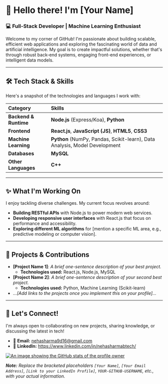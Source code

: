 # 👋 Hello there! I'm [Your Name]

### 💻 Full-Stack Developer | Machine Learning Enthusiast

Welcome to my corner of GitHub! I'm passionate about building scalable, efficient web applications and exploring the fascinating world of data and artificial intelligence. My goal is to create impactful solutions, whether that's through robust back-end systems, engaging front-end experiences, or intelligent data models.

---

## 🛠️ Tech Stack & Skills

Here's a snapshot of the technologies and languages I work with:

| Category | Skills |
| :--- | :--- |
| **Backend & Runtime** | **Node.js** (Express/Koa), **Python** |
| **Frontend** | **React.js**, **JavaScript (JS)**, **HTML5**, **CSS3** |
| **Machine Learning** | **Python** (NumPy, Pandas, Scikit-learn), Data Analysis, Model Development |
| **Databases** | **MySQL** |
| **Other Languages** | **C++** |

---

## ✨ What I'm Working On

I enjoy tackling diverse challenges. My current focus revolves around:

* **Building RESTful APIs** with Node.js to power modern web services.
* **Developing responsive user interfaces** with React.js that focus on performance and accessibility.
* **Exploring different ML algorithms** for [mention a specific ML area, e.g., predictive modeling or computer vision].

---

## 🚀 Projects & Contributions

* **[Project Name 1]**: *A brief one-sentence description of your best project.*
    * **Technologies used:** React.js, Node.js, MySQL
* **[Project Name 2]**: *A brief one-sentence description of your second best project.*
    * **Technologies used:** Python, Machine Learning (Scikit-learn)
* *...[Add links to the projects once you implement this on your profile]...*

---

## 🤝 Let's Connect!

I'm always open to collaborating on new projects, sharing knowledge, or discussing the latest in tech!

* 📧 **Email:** nehasharma9d16@gmail.com
* 🔗 **LinkedIn:** https://www.linkedin.com/in/nehasharmabtech/

[![An image showing the GitHub stats of the profile owner](https://github-readme-stats.vercel.app/api?username=YOUR-GITHUB-USERNAME&show_icons=true&theme=onedark&hide_border=true)](https://github.com/anuraghazra/github-readme-stats)

***Note:** Replace the bracketed placeholders `[Your Name]`, `[Your Email Address]`, `[Link to your LinkedIn Profile]`, `YOUR-GITHUB-USERNAME`, etc., with your actual information.*
